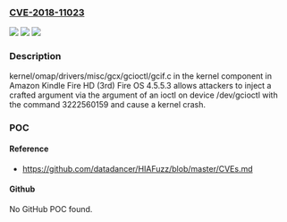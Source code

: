 ### [CVE-2018-11023](https://cve.mitre.org/cgi-bin/cvename.cgi?name=CVE-2018-11023)
![](https://img.shields.io/static/v1?label=Product&message=n%2Fa&color=blue)
![](https://img.shields.io/static/v1?label=Version&message=n%2Fa&color=blue)
![](https://img.shields.io/static/v1?label=Vulnerability&message=n%2Fa&color=brighgreen)

### Description

kernel/omap/drivers/misc/gcx/gcioctl/gcif.c in the kernel component in Amazon Kindle Fire HD (3rd) Fire OS 4.5.5.3 allows attackers to inject a crafted argument via the argument of an ioctl on device /dev/gcioctl with the command 3222560159 and cause a kernel crash.

### POC

#### Reference
- https://github.com/datadancer/HIAFuzz/blob/master/CVEs.md

#### Github
No GitHub POC found.

